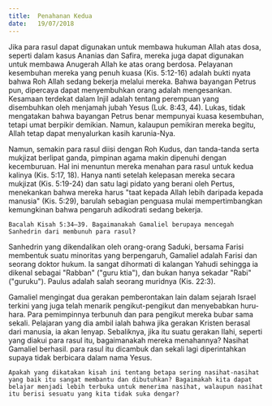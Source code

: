 ```yaml
---
title:  Penahanan Kedua
date:   19/07/2018
---
```


Jika para rasul dapat digunakan untuk membawa hukuman Allah atas dosa, seperti dalam kasus Ananias dan Safira, mereka juga dapat digunakan untuk membawa Anugerah Allah ke atas orang berdosa. Pelayanan kesembuhan mereka yang penuh kuasa (Kis. 5:12-16) adalah bukti nyata bahwa Roh Allah sedang bekerja melalui mereka. Bahwa bayangan Petrus pun, dipercaya dapat menyembuhkan orang adalah mengesankan. Kesamaan terdekat dalam Injil adalah tentang perempuan yang disembuhkan oleh menjamah jubah Yesus (Luk. 8:43, 44). Lukas, tidak mengatakan bahwa bayangan Petrus benar mempunyai kuasa kesembuhan, tetapi umat berpikir demikian. Namun, kalaupun pemikiran mereka begitu, Allah tetap dapat menyalurkan kasih karunia-Nya.

Namun, semakin para rasul diisi dengan Roh Kudus, dan tanda-tanda serta mukjizat berlipat ganda, pimpinan agama makin dipenuhi dengan kecemburuan. Hal ini menuntun mereka menahan para rasul untuk kedua kalinya (Kis. 5:17, 18). Hanya nanti setelah kelepasan mereka secara mukjizat (Kis. 5:19-24) dan satu lagi pidato yang berani oleh Pertus, menekankan bahwa mereka harus "taat kepada Allah lebih daripada kepada manusia" (Kis. 5:29), barulah sebagian penguasa mulai mempertimbangkan kemungkinan bahwa pengaruh adikodrati sedang bekerja.

`Bacalah Kisah 5:34–39. Bagaimanakah Gamaliel berupaya mencegah Sanhedrin dari membunuh para rasul?`

Sanhedrin yang dikendalikan oleh orang-orang Saduki, bersama Farisi membentuk suatu minoritas yang berpengaruh, Gamaliel adalah Farisi dan seorang doktor hukum. Ia sangat dihormati di kalangan Yahudi sehingga ia dikenal sebagai "Rabban" ("guru ktia"), dan bukan hanya sekadar "Rabi" ("guruku"). Paulus adalah salah seorang muridnya (Kis. 22:3).

Gamaliel mengingat dua gerakan pemberontakan lain dalam sejarah Israel terkini yang juga telah menarik pengikut-pengikut dan menyebabkan huru-hara. Para pemimpinnya terbunuh dan para pengikut mereka bubar sama sekali. Pelajaran yang dia ambil ialah bahwa jika gerakan Kristen berasal dari manusia, ia akan lenyap. Sebaliknya, jika itu suatu gerakan Ilahi, seperti yang diakui para rasul itu, bagaimanakah mereka menahannya? Nasihat Gamaliel berhasil. para rasul itu dicambuk dan sekali lagi diperintahkan supaya tidak berbicara dalam nama Yesus.

`Apakah yang dikatakan kisah ini tentang betapa sering nasihat-nasihat yang baik itu sangat membantu dan dibutuhkan? Bagaimakah kita dapat belajar menjadi lebih terbuka untuk menerima nasihat, walaupun nasihat itu berisi sesuatu yang kita tidak suka dengar?`